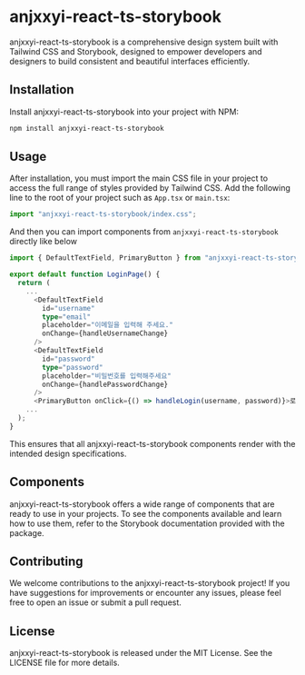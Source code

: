 # anjxxyi-react-ts-storybook

anjxxyi-react-ts-storybook is a comprehensive design system built with Tailwind CSS and Storybook, designed to empower developers and designers to build consistent and beautiful interfaces efficiently.

## Installation

Install anjxxyi-react-ts-storybook into your project with NPM:

```bash
npm install anjxxyi-react-ts-storybook
```

## Usage

After installation, you must import the main CSS file in your project to access the full range of styles provided by Tailwind CSS. Add the following line to the root of your project such as `App.tsx` or `main.tsx`:

```javascript
import "anjxxyi-react-ts-storybook/index.css";
```

And then you can import components from `anjxxyi-react-ts-storybook` directly like below

```typescript
import { DefaultTextField, PrimaryButton } from "anjxxyi-react-ts-storybook";

export default function LoginPage() {
  return (
    ...
      <DefaultTextField
        id="username"
        type="email"
        placeholder="이메일을 입력해 주세요."
        onChange={handleUsernameChange}
      />
      <DefaultTextField
        id="password"
        type="password"
        placeholder="비밀번호를 입력해주세요"
        onChange={handlePasswordChange}
      />
      <PrimaryButton onClick={() => handleLogin(username, password)}>로그인</PrimaryButton>
    ...
  );
}
```

This ensures that all anjxxyi-react-ts-storybook components render with the intended design specifications.

## Components

anjxxyi-react-ts-storybook offers a wide range of components that are ready to use in your projects. To see the components available and learn how to use them, refer to the Storybook documentation provided with the package.

## Contributing

We welcome contributions to the anjxxyi-react-ts-storybook project! If you have suggestions for improvements or encounter any issues, please feel free to open an issue or submit a pull request.

## License

anjxxyi-react-ts-storybook is released under the MIT License. See the LICENSE file for more details.
